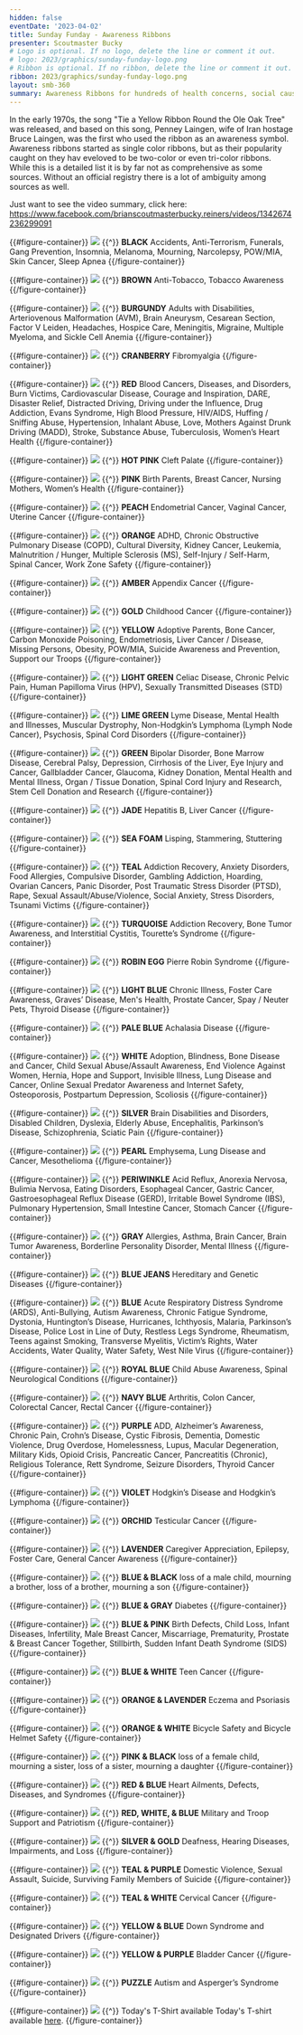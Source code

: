 ```yaml
---
hidden: false
eventDate: '2023-04-02'
title: Sunday Funday - Awareness Ribbons
presenter: Scoutmaster Bucky
# Logo is optional. If no logo, delete the line or comment it out.
# logo: 2023/graphics/sunday-funday-logo.png
# Ribbon is optional. If no ribbon, delete the line or comment it out.
ribbon: 2023/graphics/sunday-funday-logo.png
layout: smb-360
summary: Awareness Ribbons for hundreds of health concerns, social causes, and organizations
---
```


In the early 1970s, the song "Tie a Yellow Ribbon Round the Ole Oak Tree" was released, and based on this song, Penney Laingen, wife of Iran hostage Bruce Laingen, was the first who used the ribbon as an awareness symbol. Awareness ribbons started as single color ribbons, but as their popularity caught on they hav eveloved to be two-color or even tri-color ribbons.  While this is a detailed list it is by far not as comprehensive as some sources.  Without an official registry there is a lot of ambiguity among sources as well.

Just want to see the video summary, click here: https://www.facebook.com/brianscoutmasterbucky.reiners/videos/1342674236299091

{{#figure-container}}
<img src="../ribbon/ar-black.png" class="Maw(100%)">
{{^}}
**BLACK**  Accidents, Anti-Terrorism, Funerals, Gang Prevention, Insomnia, Melanoma, Mourning, Narcolepsy, POW/MIA, Skin Cancer, Sleep Apnea
{{/figure-container}}

{{#figure-container}}
<img src="../ribbon/ar-brown.png" class="Maw(100%)">
{{^}}
**BROWN**  Anti-Tobacco, Tobacco Awareness
{{/figure-container}}

{{#figure-container}}
<img src="../ribbon/ar-burgundy.png" class="Maw(100%)">
{{^}}
**BURGUNDY**  Adults with Disabilities, Arteriovenous Malformation (AVM), Brain Aneurysm, Cesarean Section,  Factor V Leiden, Headaches, Hospice Care, Meningitis, Migraine, Multiple Myeloma, and Sickle Cell Anemia
{{/figure-container}}

{{#figure-container}}
<img src="../ribbon/ar-cranberry.png" class="Maw(100%)">
{{^}}
**CRANBERRY**  Fibromyalgia
{{/figure-container}}

{{#figure-container}}
<img src="../ribbon/ar-red.png" class="Maw(100%)">
{{^}}
**RED**  Blood Cancers, Diseases, and Disorders, Burn Victims, Cardiovascular Disease, Courage and Inspiration, DARE, Disaster Relief, Distracted Driving, Driving under the Influence, Drug Addiction, Evans Syndrome, High Blood Pressure, HIV/AIDS, Huffing / Sniffing Abuse, Hypertension, Inhalant Abuse, Love, Mothers Against Drunk Driving (MADD), Stroke, Substance Abuse, Tuberculosis, Women’s Heart Health
{{/figure-container}}

{{#figure-container}}
<img src="../ribbon/ar-hot-pink.png" class="Maw(100%)">
{{^}}
**HOT PINK**  Cleft Palate
{{/figure-container}}

{{#figure-container}}
<img src="../ribbon/ar-pink.png" class="Maw(100%)">
{{^}}
**PINK**  Birth Parents, Breast Cancer, Nursing Mothers, Women’s Health
{{/figure-container}}

{{#figure-container}}
<img src="../ribbon/ar-peach.png" class="Maw(100%)">
{{^}}
**PEACH**  Endometrial Cancer, Vaginal Cancer, Uterine Cancer
{{/figure-container}}

{{#figure-container}}
<img src="../ribbon/ar-orange.png" class="Maw(100%)">
{{^}}
**ORANGE**  ADHD, Chronic Obstructive Pulmonary Disease (COPD), Cultural Diversity, Kidney Cancer, Leukemia,  Malnutrition / Hunger, Multiple Sclerosis (MS), Self-Injury / Self-Harm, Spinal Cancer, Work Zone Safety
{{/figure-container}}

{{#figure-container}}
<img src="../ribbon/ar-amber.png" class="Maw(100%)">
{{^}}
**AMBER**  Appendix Cancer
{{/figure-container}}

{{#figure-container}}
<img src="../ribbon/ar-gold.png" class="Maw(100%)">
{{^}}
**GOLD**  Childhood Cancer
{{/figure-container}}

{{#figure-container}}
<img src="../ribbon/ar-yellow.png" class="Maw(100%)">
{{^}}
**YELLOW**  Adoptive Parents, Bone Cancer, Carbon Monoxide Poisoning, Endometriosis,  Liver Cancer / Disease, Missing Persons, Obesity, POW/MIA, Suicide Awareness and Prevention,  Support our Troops
{{/figure-container}}

{{#figure-container}}
<img src="../ribbon/ar-light-green.png" class="Maw(100%)">
{{^}}
**LIGHT GREEN**  Celiac Disease, Chronic Pelvic Pain, Human Papilloma Virus (HPV), Sexually Transmitted Diseases (STD)
{{/figure-container}}

{{#figure-container}}
<img src="../ribbon/ar-lime-green.png" class="Maw(100%)">
{{^}}
**LIME GREEN**  Lyme Disease, Mental Health and Illnesses, Muscular Dystrophy, Non-Hodgkin’s Lymphoma (Lymph Node Cancer), Psychosis, Spinal Cord Disorders
{{/figure-container}}

{{#figure-container}}
<img src="../ribbon/ar-green.png" class="Maw(100%)">
{{^}}
**GREEN**  Bipolar Disorder, Bone Marrow Disease, Cerebral Palsy, Depression, Cirrhosis of the Liver, Eye Injury and Cancer, Gallbladder Cancer, Glaucoma, Kidney Donation, Mental Health and Mental Illness, Organ / Tissue Donation, Spinal Cord Injury and Research, Stem Cell Donation and Research
{{/figure-container}}

{{#figure-container}}
<img src="../ribbon/ar-jade.png" class="Maw(100%)">
{{^}}
**JADE**  Hepatitis B, Liver Cancer
{{/figure-container}}

{{#figure-container}}
<img src="../ribbon/ar-sea-foam.png" class="Maw(100%)">
{{^}}
**SEA FOAM**  Lisping, Stammering, Stuttering
{{/figure-container}}

{{#figure-container}}
<img src="../ribbon/ar-teal.png" class="Maw(100%)">
{{^}}
**TEAL**  Addiction Recovery, Anxiety Disorders, Food Allergies, Compulsive Disorder,  Gambling Addiction, Hoarding, Ovarian Cancers, Panic Disorder,  Post Traumatic Stress Disorder (PTSD), Rape, Sexual Assault/Abuse/Violence, Social Anxiety, Stress Disorders, Tsunami Victims
{{/figure-container}}

{{#figure-container}}
<img src="../ribbon/ar-turquoise.png" class="Maw(100%)">
{{^}}
**TURQUOISE**  Addiction Recovery, Bone Tumor Awareness, and Interstitial Cystitis, Tourette’s Syndrome
{{/figure-container}}

{{#figure-container}}
<img src="../ribbon/ar-robin-egg.png" class="Maw(100%)">
{{^}}
**ROBIN EGG**  Pierre Robin Syndrome
{{/figure-container}}

{{#figure-container}}
<img src="../ribbon/ar-light-blue.png" class="Maw(100%)">
{{^}}
**LIGHT BLUE**  Chronic Illness, Foster Care Awareness, Graves’ Disease, Men's Health, Prostate Cancer, Spay / Neuter Pets, Thyroid Disease
{{/figure-container}}

{{#figure-container}}
<img src="../ribbon/ar-pale-blue.png" class="Maw(100%)">
{{^}}
**PALE BLUE**  Achalasia Disease
{{/figure-container}}

{{#figure-container}}
<img src="../ribbon/ar-white.png" class="Maw(100%)">
{{^}}
**WHITE**  Adoption, Blindness, Bone Disease and Cancer, Child Sexual Abuse/Assault Awareness, End Violence Against Women, Hernia, Hope and Support, Invisible Illness, Lung Disease and Cancer, Online Sexual Predator Awareness and Internet Safety, Osteoporosis, Postpartum Depression, Scoliosis
{{/figure-container}}

{{#figure-container}}
<img src="../ribbon/ar-silver.png" class="Maw(100%)">
{{^}}
**SILVER**  Brain Disabilities and Disorders, Disabled Children, Dyslexia, Elderly Abuse, Encephalitis, Parkinson’s Disease, Schizophrenia, Sciatic Pain
{{/figure-container}}

{{#figure-container}}
<img src="../ribbon/ar-pearl.png" class="Maw(100%)">
{{^}}
**PEARL**  Emphysema, Lung Disease and Cancer, Mesothelioma
{{/figure-container}}

{{#figure-container}}
<img src="../ribbon/ar-periwinkle.png" class="Maw(100%)">
{{^}}
**PERIWINKLE**  Acid Reflux, Anorexia Nervosa, Bulimia Nervosa, Eating Disorders, Esophageal Cancer, Gastric Cancer, Gastroesophageal Reflux Disease (GERD), Irritable Bowel Syndrome (IBS), Pulmonary Hypertension, Small Intestine Cancer, Stomach Cancer
{{/figure-container}}

{{#figure-container}}
<img src="../ribbon/ar-gray.png" class="Maw(100%)">
{{^}}
**GRAY**  Allergies, Asthma, Brain Cancer, Brain Tumor Awareness, Borderline Personality Disorder, Mental Illness
{{/figure-container}}

{{#figure-container}}
<img src="../ribbon/ar-blue-jeans.png" class="Maw(100%)">
{{^}}
**BLUE JEANS**  Hereditary and Genetic Diseases
{{/figure-container}}

{{#figure-container}}
<img src="../ribbon/ar-blue.png" class="Maw(100%)">
{{^}}
**BLUE**  Acute Respiratory Distress Syndrome (ARDS), Anti-Bullying, Autism Awareness, Chronic Fatigue Syndrome, Dystonia, Huntington’s Disease, Hurricanes, Ichthyosis, Malaria, Parkinson’s Disease, Police Lost in Line of Duty, Restless Legs Syndrome, Rheumatism, Teens against Smoking, Transverse Myelitis, Victim’s Rights, Water Accidents, Water Quality, Water Safety, West Nile Virus
{{/figure-container}}

{{#figure-container}}
<img src="../ribbon/ar-royal-blue.png" class="Maw(100%)">
{{^}}
**ROYAL BLUE**  Child Abuse Awareness, Spinal Neurological Conditions
{{/figure-container}}

{{#figure-container}}
<img src="../ribbon/ar-navy.png" class="Maw(100%)">
{{^}}
**NAVY BLUE**  Arthritis, Colon Cancer, Colorectal Cancer, Rectal Cancer
{{/figure-container}}

{{#figure-container}}
<img src="../ribbon/ar-purple.png" class="Maw(100%)">
{{^}}
**PURPLE**  ADD, Alzheimer’s Awareness, Chronic Pain, Crohn’s Disease, Cystic Fibrosis, Dementia, Domestic Violence, Drug Overdose, Homelessness, Lupus, Macular Degeneration, Military Kids, Opioid Crisis, Pancreatic Cancer, Pancreatitis (Chronic), Religious Tolerance, Rett Syndrome, Seizure Disorders, Thyroid Cancer
{{/figure-container}}

{{#figure-container}}
<img src="../ribbon/ar-violet.png" class="Maw(100%)">
{{^}}
**VIOLET**  Hodgkin’s Disease and Hodgkin’s Lymphoma
{{/figure-container}}

{{#figure-container}}
<img src="../ribbon/ar-orchid.png" class="Maw(100%)">
{{^}}
**ORCHID**  Testicular Cancer
{{/figure-container}}

{{#figure-container}}
<img src="../ribbon/ar-lavender.png" class="Maw(100%)">
{{^}}
**LAVENDER**  Caregiver Appreciation, Epilepsy, Foster Care, General Cancer Awareness
{{/figure-container}}

{{#figure-container}}
<img src="../ribbon/ar-blue-and-black.png" class="Maw(100%)">
{{^}}
**BLUE & BLACK**  loss of a male child, mourning a brother, loss of a brother, mourning a son
{{/figure-container}}

{{#figure-container}}
<img src="../ribbon/ar-blue-and-gray.png" class="Maw(100%)">
{{^}}
**BLUE & GRAY**  Diabetes
{{/figure-container}}

{{#figure-container}}
<img src="../ribbon/ar-blue-and-pink.png" class="Maw(100%)">
{{^}}
**BLUE & PINK**  Birth Defects, Child Loss, Infant Diseases, Infertility, Male Breast Cancer, Miscarriage, Prematurity, Prostate & Breast Cancer Together, Stillbirth, Sudden Infant Death Syndrome (SIDS)
{{/figure-container}}

{{#figure-container}}
<img src="../ribbon/ar-blue-and-white.png" class="Maw(100%)">
{{^}}
**BLUE & WHITE**  Teen Cancer
{{/figure-container}}

{{#figure-container}}
<img src="../ribbon/ar-orange-and-lavender.png" class="Maw(100%)">
{{^}}
**ORANGE & LAVENDER**  Eczema and Psoriasis
{{/figure-container}}

{{#figure-container}}
<img src="../ribbon/ar-orange-and-white.png" class="Maw(100%)">
{{^}}
**ORANGE & WHITE**  Bicycle Safety and Bicycle Helmet Safety
{{/figure-container}}

{{#figure-container}}
<img src="../ribbon/ar-pink-and-black.png" class="Maw(100%)">
{{^}}
**PINK & BLACK**  loss of a female child, mourning a sister, loss of a sister, mourning a daughter
{{/figure-container}}

{{#figure-container}}
<img src="../ribbon/ar-red-and-blue.png" class="Maw(100%)">
{{^}}
**RED & BLUE**  Heart Ailments, Defects, Diseases, and Syndromes
{{/figure-container}}

{{#figure-container}}
<img src="../ribbon/ar-red-white-and-blue.png" class="Maw(100%)">
{{^}}
**RED, WHITE, & BLUE**  Military and Troop Support and Patriotism
{{/figure-container}}

{{#figure-container}}
<img src="../ribbon/ar-silver-and-gold.png" class="Maw(100%)">
{{^}}
**SILVER & GOLD**  Deafness, Hearing Diseases, Impairments, and Loss
{{/figure-container}}

{{#figure-container}}
<img src="../ribbon/ar-teal-and-purple.png" class="Maw(100%)">
{{^}}
**TEAL & PURPLE**  Domestic Violence, Sexual Assault, Suicide, Surviving Family Members of Suicide
{{/figure-container}}

{{#figure-container}}
<img src="../ribbon/ar-teal-and-white.png" class="Maw(100%)">
{{^}}
**TEAL & WHITE**  Cervical Cancer
{{/figure-container}}

{{#figure-container}}
<img src="../ribbon/ar-yellow-and-blue.png" class="Maw(100%)">
{{^}}
**YELLOW & BLUE**  Down Syndrome and Designated Drivers
{{/figure-container}}

{{#figure-container}}
<img src="../ribbon/ar-yellow-and-purple.png" class="Maw(100%)">
{{^}}
**YELLOW & PURPLE**  Bladder Cancer
{{/figure-container}}

{{#figure-container}}
<img src="../ribbon/ar-puzzle.png" class="Maw(100%)">
{{^}}
**PUZZLE**  Autism and Asperger’s Syndrome
{{/figure-container}}

{{#figure-container}}
<img src="graphics/day-04-t.png" class="Maw(100%)">
{{^}}
Today's T-Shirt available Today's T-shirt available <a href="https://www.etsy.com/listing/1407495748/fight-cancer-in-all-colors?click_key=45e3e447ee567f6e32a813de1ca0ed9c366ffa4c%3A1407495748&click_sum=954ee107&ga_search_query=cancer&ref=shop_items_search_1&pro=1&sts=1">here</a>.
{{/figure-container}}
